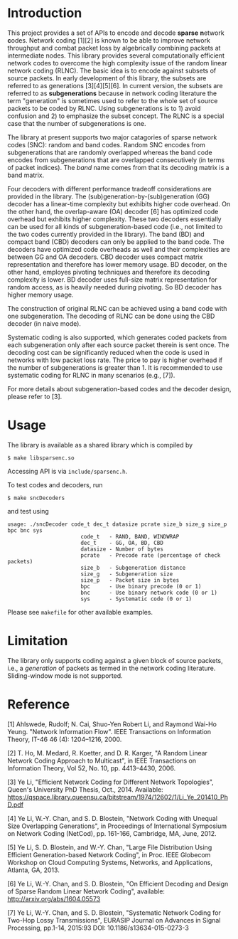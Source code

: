 Introduction
============
This project provides a set of APIs to encode and decode **sparse** **n**etwork **c**odes. Network coding [1][2] is known to be able to improve network throughput and combat packet loss by algebrically combining packets at intermediate nodes. This library provides several computationally efficient network codes to overcome the high complexity issue of the random linear network coding (RLNC). The basic idea is to encode against subsets of source packets. In early development of this library, the subsets are referred to as generations [3][4][5][6]. In current version, the subsets are referred to as **subgenerations** because in network coding literature the term "generation" is sometimes used to refer to the whole set of source packets to be coded by RLNC. Using subgenerations is to 1) avoid confusion and 2) to emphasize the subset concept. The RLNC is a special case that the number of subgenerations is one.

The library at present supports two major catagories of sparse network codes (SNC): random and band codes. Random SNC encodes from subgenerations that are randomly overlapped whereas the band code encodes from subgenerations that are overlapped consecutively (in terms of packet indices). The _band_ name comes from that its decoding matrix is a band matrix.

Four decoders with different performance tradeoff considerations are provided in the library. The (sub)generation-by-(sub)generation (GG) decoder has a linear-time complexity but exhibits higher code overhead. On the other hand, the overlap-aware (OA) decoder [6] has optimized code overhead but exhibits higher complexity. These two decoders essentially can be used for all kinds of subgeneration-based code (i.e., not limited to the two codes currently provided in the library). The band (BD) and compact band (CBD) decoders can only be applied to the band code. The decoders have optimized code overheads as well and their complexities are between GG and OA decoders. CBD decoder uses compact matrix representation and therefore has lower memory usage. BD decoder, on the other hand, employes pivoting techniques and therefore its decoding complexity is lower. BD decoder uses full-size matrix representation for random access, as is heavily needed during pivoting. So BD decoder has higher memory usage.

The construction of original RLNC can be achieved using a band code with one subgeneration. The decoding of RLNC can be done using the CBD decoder (in naive mode).

Systematic coding is also supported, which generates coded packets from each subgeneration only after each source packet therein is sent once. The decoding cost can be significantly reduced when the code is used in networks with low packet loss rate. The price to pay is higher overhead if the number of subgenerations is greater than 1. It is recommended to use systematic coding for RLNC in many scenarios (e.g., [7]).

For more details about subgeneration-based codes and the decoder design, please refer to [3].

Usage
============
The library is available as a shared library which is compiled by

```shell
$ make libsparsenc.so
```

Accessing API is via `include/sparsenc.h`. 

To test codes and decoders, run

```shell
$ make sncDecoders
```

and test using

```shell
usage: ./sncDecoder code_t dec_t datasize pcrate size_b size_g size_p bpc bnc sys
                       code_t   - RAND, BAND, WINDWRAP
                       dec_t    - GG, OA, BD, CBD
                       datasize - Number of bytes
                       pcrate   - Precode rate (percentage of check packets)
                       size_b   - Subgeneration distance
                       size_g   - Subgeneration size
                       size_p   - Packet size in bytes
                       bpc      - Use binary precode (0 or 1)
                       bnc      - Use binary network code (0 or 1)
                       sys      - Systematic code (0 or 1)
```

Please see `makefile` for other available examples.

Limitation
============
The library only supports coding against a given block of source packets, i.e., a *generation* of packets as termed in the network coding literature. Sliding-window mode is not supported.

Reference
============
[1] Ahlswede, Rudolf; N. Cai, Shuo-Yen Robert Li, and Raymond Wai-Ho Yeung. "Network Information Flow". IEEE Transactions on Information Theory, IT-46 46 (4): 1204–1216, 2000.

[2] T. Ho, M. Medard, R. Koetter, and D. R. Karger, "A Random Linear Network Coding Approach to Multicast", in IEEE Transactions on Information Theory, Vol 52, No. 10, pp. 4413–4430, 2006.

[3] Ye Li, "Efficient Network Coding for Different Network Topologies", Queen's University PhD Thesis, Oct., 2014. Available: https://qspace.library.queensu.ca/bitstream/1974/12602/1/Li_Ye_201410_PhD.pdf

[4] Ye Li, W.-Y. Chan, and S. D. Blostein, "Network Coding with Unequal Size Overlapping Generations", in Proceedings of International Symposium on Network Coding (NetCod), pp. 161-166, Cambridge, MA, June, 2012.

[5] Ye Li, S. D. Blostein, and W.-Y. Chan, "Large File Distribution Using Efficient Generation-based Network Coding", in Proc. IEEE Globecom Workshop on Cloud Computing Systems, Networks, and Applications, Atlanta, GA, 2013.

[6] Ye Li, W.-Y. Chan, and S. D. Blostein, "On Efficient Decoding and Design of Sparse Random Linear Network Coding", available: http://arxiv.org/abs/1604.05573

[7] Ye Li, W.-Y. Chan, and S. D. Blostein, "Systematic Network Coding for Two-Hop Lossy Transmissions", EURASIP Journal on Advances in Signal Processing, pp.1-14, 2015:93 DOI: 10.1186/s13634-015-0273-3 
